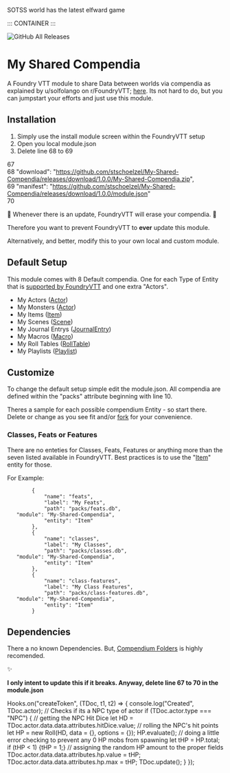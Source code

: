 SOTSS world has the latest elfward game

::: CONTAINER
:::

![GitHub All Releases](https://img.shields.io/github/downloads/stschoelzel/My-Shared-Compendia/total) 

# My Shared Compendia
A Foundry VTT module to share Data between worlds via compendia as explained by u/solfolango on r/FoundryVTT; [here](https://www.reddit.com/r/FoundryVTT/comments/fvw3c7/how_to_create_a_tiny_module_for_shared_content/ "here").
Its not hard to do, but you can jumpstart your efforts and just use this module.

## Installation
1.  Simply use the install module screen within the FoundryVTT setup
2.  Open you local module.json
3.  Delete line 68 to 69

67   
68   "download": "https://github.com/stschoelzel/My-Shared-Compendia/releases/download/1.0.0/My-Shared-Compendia.zip",    
69   "manifest": "https://github.com/stschoelzel/My-Shared-Compendia/releases/download/1.0.0/module.json"    
70   

🚨 Whenever there is an update, FoundryVTT will erase your compendia. 🚨

 Therefore you want to prevent FoundryVTT to **ever** update this module.
 
 Alternatively, and better, modify this to your own local and custom module. 


## Default Setup
This module comes with 8 Default compendia. One for each Type of Entity that is [supported by FoundryVTT](https://foundryvtt.com/article/compendium/ "supported by FoundryVTT") and one extra "Actors".
- My Actors ([Actor](https://foundryvtt.com/api/Actor.html "Actor"))
- My Monsters ([Actor](https://foundryvtt.com/api/Actor.html "Actor"))
- My Items ([Item](https://foundryvtt.com/api/Item.html "Item"))
- My Scenes ([Scene](https://foundryvtt.com/api/Scene.html "Scene"))
- My Journal Entrys ([JournalEntry](https://foundryvtt.com/api/JournalEntry.html "JournalEntry"))
- My Macros ([Macro](https://foundryvtt.com/api/Macro.html "Macro"))
- My Roll Tables ([RollTable](https://foundryvtt.com/api/RollTable.html "RollTable"))
- My Playlists ([Playlist](https://foundryvtt.com/api/Playlist.html "Playlist"))

## Customize
To change the default setup simple edit the module.json. All compendia are defined within the "packs" attribute beginning with line 10. 

Theres a sample for each possible compendium Entity - so start there.
Delete or change as you see fit and/or [fork](https://github.com/user/repository/fork) for your convenience.


### Classes, Feats or Features
There are no enteties for Classes, Feats, Features or anything more than the seven listed available in FoundryVTT. Best practices is to use the "[Item](https://foundryvtt.com/api/Item.html "Item")"  entity for those.

For Example:

    		{
    			"name": "feats",
    			"label": "My Feats",
    			"path": "packs/feats.db",
       "module": "My-Shared-Compendia",
    			"entity": "Item"
    		},
    		{
    			"name": "classes",
    			"label": "My Classes",
    			"path": "packs/classes.db",
       "module": "My-Shared-Compendia",
    			"entity": "Item"
    		},
    		{
    			"name": "class-features",
    			"label": "My Class Features",
    			"path": "packs/class-features.db",
       "module": "My-Shared-Compendia",
    			"entity": "Item"
    		}



## Dependencies
There a no known Dependencies.
But, [Compendium Folders](https://github.com/earlSt1/vtt-compendium-folders "Compendium Folders") is highly recomended.

✨

**I only intent to update this if it breaks. Anyway, delete line 67 to 70 in the module.json**


Hooks.on("createToken", (TDoc, t1, t2) => {
	console.log("Created", TDoc.actor);
        // Checks if its a NPC type of actor
	if (TDoc.actor.type === "NPC") {
		// getting the NPC Hit Dice
		let HD = TDoc.actor.data.data.attributes.hitDice.value;
		// rolling the NPC's hit points
		let HP = new Roll(HD, data = {}, options = {});
		HP.evaluate();
		// doing a little error checking to prevent any 0 HP mobs from spawning
		let tHP = HP.total;
		if (tHP < 1) {tHP = 1;}
		// assigning the random HP amount to the proper fields
		TDoc.actor.data.data.attributes.hp.value = tHP;
		TDoc.actor.data.data.attributes.hp.max = tHP;
		TDoc.update();
	}
});